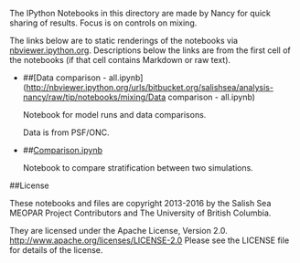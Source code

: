 The IPython Notebooks in this directory are made by Nancy for
quick sharing of results. Focus is on controls on mixing.

The links below are to static renderings of the notebooks via
[nbviewer.ipython.org](http://nbviewer.ipython.org/).
Descriptions below the links are from the first cell of the notebooks
(if that cell contains Markdown or raw text).

* ##[Data comparison - all.ipynb](http://nbviewer.ipython.org/urls/bitbucket.org/salishsea/analysis-nancy/raw/tip/notebooks/mixing/Data comparison - all.ipynb)  
    
    Notebook for model runs and data comparisons.  
      
    Data is from PSF/ONC.  

* ##[Comparison.ipynb](http://nbviewer.ipython.org/urls/bitbucket.org/salishsea/analysis-nancy/raw/tip/notebooks/mixing/Comparison.ipynb)  
    
    Notebook to compare stratification between two simulations.  


##License

These notebooks and files are copyright 2013-2016
by the Salish Sea MEOPAR Project Contributors
and The University of British Columbia.

They are licensed under the Apache License, Version 2.0.
http://www.apache.org/licenses/LICENSE-2.0
Please see the LICENSE file for details of the license.
